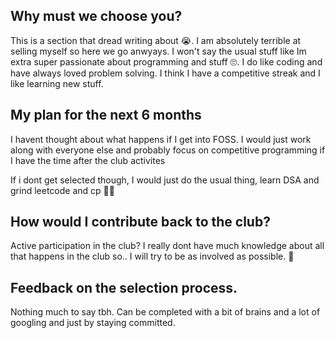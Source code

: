 ## Why must we choose you? 

This is a section that dread writing about 😭. I am absolutely terrible at selling myself so here we go anwyays.
I won't say the usual stuff like Im extra super passionate about programming and stuff 🙄. I do like coding and have always loved problem solving. I think I have a competitive streak and I like learning new stuff.

## My plan for the next 6 months

I havent thought about what happens if I get into FOSS. I would just work along with everyone else and probably focus on competitive programming if I have the time after the club activites

If i dont get selected though, I would just do the usual thing, learn DSA and grind leetcode and cp 👩‍🦲

## How would I contribute back to the club?

Active participation in the club? I really dont have much knowledge about all that happens in the club so.. I will try to be as involved as possible. 🗿

## Feedback on the selection process.

Nothing much to say tbh. Can be completed with a bit of brains and a lot of googling and just by staying committed.


